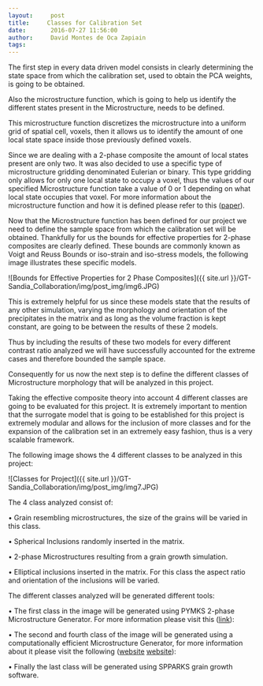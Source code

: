 ```yaml
---
layout:     post
title:     Classes for Calibration Set
date:       2016-07-27 11:56:00
author:     David Montes de Oca Zapiain
tags: 		
---
```


The first step in every data driven model consists in clearly determining the state space from which the calibration set, used to obtain the PCA weights, is going to be obtained.  

Also the microstructure function, which is going to help us identify the different states present in the Microstructure, needs to be defined.


This microstructure function discretizes the microstructure into a uniform grid of spatial cell, voxels, then it allows us to identify the amount of one local state space inside those previously defined voxels. 


Since we are dealing with a 2-phase composite the amount of local states present are only two. It was also decided to use a specific type of microstructure gridding denominated Eulerian or binary. This type gridding only allows for only one local state to occupy a voxel, thus the values of our specified Microstructure function take a value of 0 or 1 depending on what local state occupies that voxel. 
For more information about the microstructure function and how it is defined please refer to this ([paper][paper]).

Now that the Microstructure function has been defined for our project we need to define the sample space from which the calibration set will be obtained. 
Thankfully for us the bounds for effective properties for 2-phase composites are clearly defined. 
These bounds are commonly known as Voigt and Reuss Bounds or iso-strain and iso-stress models, the following image illustrates these specific models.


![Bounds for Effective Properties for 2 Phase Composites]({{ site.url }}/GT-Sandia_Collaboration/img/post_img/img6.JPG)


This is extremely helpful for us since these models state that the results of any other simulation, varying the morphology and orientation of the precipitates in the matrix and as long as the volume fraction is kept constant, are going to be between the results of these 2 models. 

Thus by including the results of these two models for every different contrast ratio analyzed we will have successfully accounted for the extreme cases and therefore bounded the sample space. 

Consequently for us now the next step is to define the different classes of Microstructure morphology that will be analyzed in this project. 


Taking the effective composite theory into account 4 different classes are going to be evaluated for this project. It is extremely important to mention that the surrogate model that is going to be established for this project is extremely modular and allows for the inclusion of more classes and for the expansion of the calibration set in an extremely easy fashion, thus is a very scalable framework. 


The following image shows the 4 different classes to be analyzed in this project:


![Classes for Project]({{ site.url }}/GT-Sandia_Collaboration/img/post_img/img7.JPG)

The 4 class analyzed consist of:


•	Grain resembling microstructures, the size of the grains will be varied in this class.


•	Spherical Inclusions randomly inserted in the matrix.


•	2-phase Microstructures resulting from a grain growth simulation.


•	Elliptical inclusions inserted in the matrix. For this class the aspect ratio and orientation of the inclusions will be varied.

The different classes analyzed will be generated different tools:

•	The first class in the image will be generated using PYMKS 2-phase Microstructure Generator. 
For more information please visit this ([link][link]): 

•	The second and fourth class of the image will be generated using a computationally efficient Microstructure Generator, for more information about it please visit the following ([website] [website]):

•	Finally the last class will be generated using SPPARKS grain growth software.  


[paper]: https://eds.a.ebscohost.com/eds/pdfviewer/pdfviewer?sid=8c2d8243-59c3-48a8-bd67-67e2cd3c2f83%40sessionmgr4008&vid=0&hid=4208
[link]: http://materialsinnovation.github.io/pymks/datageneration.html
 [website]: http://dx.doi.org/10.1088/0965-0393/16/6/065009
 
